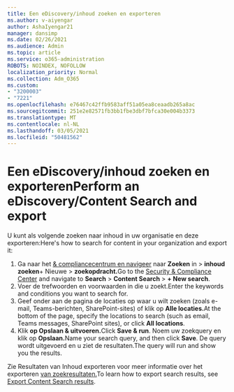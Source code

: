 ```yaml
---
title: Een eDiscovery/inhoud zoeken en exporteren
ms.author: v-aiyengar
author: AshaIyengar21
manager: dansimp
ms.date: 02/26/2021
ms.audience: Admin
ms.topic: article
ms.service: o365-administration
ROBOTS: NOINDEX, NOFOLLOW
localization_priority: Normal
ms.collection: Adm_O365
ms.custom:
- "3200003"
- "7221"
ms.openlocfilehash: e76467c42ffb9583aff51a05ea8ceaadb265a8ac
ms.sourcegitcommit: 251e2e82571fb3bb1fbe3dbf7bfca30e004b3373
ms.translationtype: MT
ms.contentlocale: nl-NL
ms.lasthandoff: 03/05/2021
ms.locfileid: "50481562"
---
```

# <a name="perform-an-ediscoverycontent-search-and-export"></a><span data-ttu-id="e8a2e-102">Een eDiscovery/inhoud zoeken en exporteren</span><span class="sxs-lookup"><span data-stu-id="e8a2e-102">Perform an eDiscovery/Content Search and export</span></span>

<span data-ttu-id="e8a2e-103">U kunt als volgende zoeken naar inhoud in uw organisatie en deze exporteren:</span><span class="sxs-lookup"><span data-stu-id="e8a2e-103">Here's how to search for content in your organization and export it:</span></span>

1. <span data-ttu-id="e8a2e-104">Ga naar het [& compliancecentrum en navigeer](https://go.microsoft.com/fwlink/?linkid=2086958) naar **Zoeken** in  >  **inhoud zoeken**+ Nieuwe  >  **zoekopdracht.**</span><span class="sxs-lookup"><span data-stu-id="e8a2e-104">Go to the [Security & Compliance Center](https://go.microsoft.com/fwlink/?linkid=2086958) and navigate to **Search** > **Content Search** > **+ New search**.</span></span>
1. <span data-ttu-id="e8a2e-105">Voer de trefwoorden en voorwaarden in die u zoekt.</span><span class="sxs-lookup"><span data-stu-id="e8a2e-105">Enter the keywords and conditions you want to search for.</span></span>
1. <span data-ttu-id="e8a2e-106">Geef onder aan de pagina de locaties op waar u wilt zoeken (zoals e-mail, Teams-berichten, SharePoint-sites) of klik op **Alle locaties.**</span><span class="sxs-lookup"><span data-stu-id="e8a2e-106">At the bottom of the page, specify the locations to search (such as email, Teams messages, SharePoint sites), or click **All locations**.</span></span>
1. <span data-ttu-id="e8a2e-107">Klik **op Opslaan & uitvoeren.**</span><span class="sxs-lookup"><span data-stu-id="e8a2e-107">Click **Save & run**.</span></span> <span data-ttu-id="e8a2e-108">Noem uw zoekquery en klik op **Opslaan.**</span><span class="sxs-lookup"><span data-stu-id="e8a2e-108">Name your search query, and then click **Save**.</span></span> <span data-ttu-id="e8a2e-109">De query wordt uitgevoerd en u ziet de resultaten.</span><span class="sxs-lookup"><span data-stu-id="e8a2e-109">The query will run and show you the results.</span></span>

<span data-ttu-id="e8a2e-110">Zie Resultaten van Inhoud exporteren voor meer informatie over het exporteren [van zoekresultaten.](https://go.microsoft.com/fwlink/?linkid=2102118)</span><span class="sxs-lookup"><span data-stu-id="e8a2e-110">To learn how to export search results, see [Export Content Search results](https://go.microsoft.com/fwlink/?linkid=2102118).</span></span>

